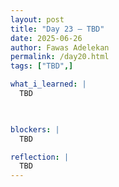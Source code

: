 ```yaml
---
layout: post
title: "Day 23 – TBD"
date: 2025-06-26
author: Fawas Adelekan
permalink: /day20.html
tags: ["TBD",]

what_i_learned: |
  TBD

  

blockers: |
  TBD

reflection: |
  TBD
---
```

